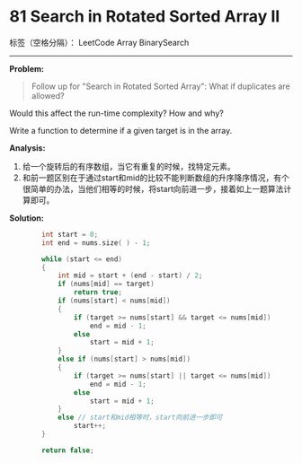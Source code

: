 ﻿# 81 Search in Rotated Sorted Array II

标签（空格分隔）： LeetCode Array BinarySearch

---

**Problem:**
>   Follow up for "Search in Rotated Sorted Array":
What if duplicates are allowed?
>
Would this affect the run-time complexity? How and why?
>
Write a function to determine if a given target is in the array.

**Analysis:**

 1. 给一个旋转后的有序数组，当它有重复的时候，找特定元素。
 2. 和前一题区别在于通过start和mid的比较不能判断数组的升序降序情况，有个很简单的办法，当他们相等的时候，将start向前进一步，接着如上一题算法计算即可。

**Solution:**
```cpp
		int start = 0;
		int end = nums.size( ) - 1;

		while (start <= end)
		{
			int mid = start + (end - start) / 2;
			if (nums[mid] == target)
				return true;
			if (nums[start] < nums[mid])
			{
				if (target >= nums[start] && target <= nums[mid])
					end = mid - 1;
				else
					start = mid + 1;
			}
			else if (nums[start] > nums[mid])
			{
				if (target >= nums[start] || target <= nums[mid])
					end = mid - 1;
				else
					start = mid + 1;
			}
			else // start和mid相等时，start向前进一步即可
				start++;
		}

		return false;
```
  
